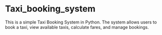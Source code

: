 # Taxi_booking_system
This is a simple Taxi Booking System in Python. The system allows users to book a taxi, view available taxis, calculate fares, and manage bookings.
